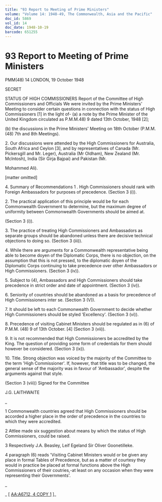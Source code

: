 ```yaml
---
title: "93 Report to Meeting of Prime Ministers"
volume: "Volume 14: 1948-49, The Commonwealth, Asia and the Pacific"
doc_id: 5869
vol_id: 14
doc_date: 1948-10-19
barcode: 651255
---
```


# 93 Report to Meeting of Prime Ministers

PMM(48) 14 LONDON, 19 October 1948

SECRET

STATUS OF HIGH COMMISSIONERS Report of the Committee of High Commissioners and Officials We were invited by the Prime Ministers' Meeting to consider certain questions in connection with the status of High Commissioners [1] in the light of- (a) a note by the Prime Minister of the United Kingdom circulated as P.M.M.48) 9 dated 13th October, 1948 [2];

(b) the discussions in the Prime Ministers' Meeting on 18th October (P.M.M.(48) 7th and 8th Meetings).

2\. Our discussions were attended by the High Commissioners for Australia, South Africa and Ceylon [3], and by representatives of Canada (Mr. Pickersgill and Mr. Leger), Australia (Mr Oldham), New Zealand (Mr. McIntosh), India (Sir Girja Bajpai) and Pakistan (Mr.

Mohammed Ali).

[matter omitted]

4\. Summary of Recommendations 1 . High Commissioners should rank with Foreign Ambassadors for purposes of precedence. (Section 3 (i)).

2\. The practical application of this principle would be for each Commonwealth Government to determine, but the maximum degree of uniformity between Commonwealth Governments should be aimed at.

(Section 3 (i)).

3\. The practice of treating High Commissioners and Ambassadors as separate groups should be abandoned unless there are decisive technical objections to doing so. (Section 3 (iii)).

4\. While there are arguments for a Commonwealth representative being able to become doyen of the Diplomatic Corps, there is no objection, on the assumption that this is not pressed, to the diplomatic doyen of the Diplomatic Corps continuing to take precedence over other Ambassadors or High Commissioners. (Section 3 (iv)).

5\. Subject to (4), Ambassadors and High Commissioners should take precedence in strict order and date of appointment. (Section 3 (iv)).

6\. Seniority of countries should be abandoned as a basis for precedence of High Commissioners inter se. (Section 3 (V)).

7\. It should be left to each Commonwealth Government to decide whether High Commissioners should be styled 'Excellency'. (Section 3 (vi)).

8\. Precedence of visiting Cabinet Ministers should be regulated as in (6) of P.M.M. (48) 9 of 13th October. [4] (Section 3 (vii)).

9\. It is not recommended that High Commissioners be accredited by the King. The question of providing some form of credentials for them should however be considered. (Section 3 (ix)).

10\. Title. Strong objection was voiced by the majority of the Committee to the term 'High Commissioner'. If, however, that title was to be changed, the general sense of the majority was in favour of 'Ambassador', despite the arguments against that style.

(Section 3 (viii)) Signed for the Committee

J.G. LAITHWAITE

_

1 Commonwealth countries agreed that High Commissioners should be accorded a higher place in the order of precedence in the countries to which they were accredited.

2 Attlee made six suggestion about means by which the status of High Commissioners, could be raised.

3 Respectively J.A. Beasley, Leif Egeland Sir Oliver Goonetilleke.

4 paragraph (6) reads 'Visiting Cabinet Ministers would or be given any place in formal Tables of Precedence, but as a matter of courtesy they would in practice be placed at formal functions above the High Commissioners of their coutries,-at least on any occasion when they were representing their Governments'.

_

_ [ [AA:A6712, 4 COPY 1](http://www.naa.gov.au/cgi-bin/Search?O=I&Number=651255) ]_
